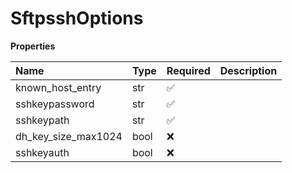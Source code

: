 # SftpsshOptions

**Properties**

| Name                | Type | Required | Description |
| :------------------ | :--- | :------- | :---------- |
| known_host_entry    | str  | ✅       |             |
| sshkeypassword      | str  | ✅       |             |
| sshkeypath          | str  | ✅       |             |
| dh_key_size_max1024 | bool | ❌       |             |
| sshkeyauth          | bool | ❌       |             |

